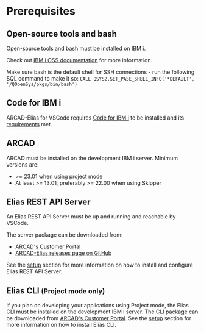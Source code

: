 # Prerequisites
## Open-source tools and bash
Open-source tools and bash must be installed on IBM i.

Check out [IBM i OSS documentation](https://ibmi-oss-docs.readthedocs.io/en/latest/yum/README.html#general-information) for more information.

Make sure bash is the default shell for SSH connections - run the following SQL command to make it so: `CALL QSYS2.SET_PASE_SHELL_INFO('*DEFAULT', '/QOpenSys/pkgs/bin/bash')`

## Code for IBM i
ARCAD-Elias for VSCode requires [Code for IBM i](https://marketplace.visualstudio.com/items?itemName=HalcyonTechLtd.code-for-ibmi) to be installed and its [requirements](https://halcyon-tech.github.io/docs/#/./README?id=requirements) met.

## ARCAD
ARCAD must be installed on the development IBM i server.
Minimum versions are:
- &gt;= 23.01 when using project mode
- At least &gt;= 13.01, preferably &gt;= 22.00 when using Skipper

## Elias REST API Server
An Elias REST API Server must be up and running and reachable by VSCode.

The server package can be downloaded from:
- [ARCAD's Customer Portal](https://portal.arcadsoftware.com/)
- [ARCAD-Elias releases page on GitHub](https://github.com/ARCAD-Software/elias-vscode/releases)
 
See the [setup](/pages/setup) section for more information on how to install and configure Elias REST API Server.

## Elias CLI <small>(Project mode only)</small>
If you plan on developing your applications using Project mode, the Elias CLI must be installed on the development IBM i server. The CLI package can be downloaded from [ARCAD's Customer Portal](https://portal.arcadsoftware.com/). See the [setup](/pages/setup) section for more information on how to install Elias CLI.